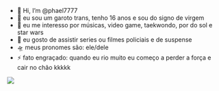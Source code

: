 - 👋 Hi, I’m @phael7777
- 👀 eu sou um garoto trans, tenho 16 anos e sou do signo de virgem
- 🌱 eu me interesso por músicas, video game, taekwondo, por do sol e star wars
- 💞️ eu gosto de assistir series ou filmes policiais e de suspense 
- 🛸 meus pronomes são: ele/dele 
- ⚡ fato engraçado: quando eu rio muito eu começo a perder a força e cair no chão kkkkk
<img src="https://i0.wp.com/ovicio.com.br/wp-content/uploads/2024/02/20240219-din-djarin-e-grogu-em-the-mandalorian.jpg?resize=555%2C555&ssl=1">
